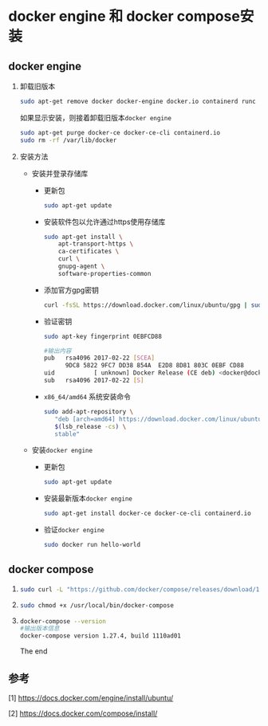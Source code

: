 # docker engine 和 docker compose安装

## docker engine

1. 卸载旧版本

   ```bash
   sudo apt-get remove docker docker-engine docker.io containerd runc
   ```

   如果显示安装，则接着卸载旧版本`docker engine`

   ```bash
   sudo apt-get purge docker-ce docker-ce-cli containerd.io
   sudo rm -rf /var/lib/docker
   ```

   

2. 安装方法

   * 安装并登录存储库

     * 更新包

       ```bash
       sudo apt-get update
       ```

     * 安装软件包以允许通过https使用存储库

       ```bash
       sudo apt-get install \
           apt-transport-https \
           ca-certificates \
           curl \
           gnupg-agent \
           software-properties-common
       ```

     * 添加官方gpg密钥

       ```bash
       curl -fsSL https://download.docker.com/linux/ubuntu/gpg | sudo apt-key add -
       ```

     * 验证密钥

       ```bash
       sudo apt-key fingerprint 0EBFCD88
       ```

       ```bash
       #输出内容
       pub   rsa4096 2017-02-22 [SCEA]
             9DC8 5822 9FC7 DD38 854A  E2D8 8D81 803C 0EBF CD88
       uid           [ unknown] Docker Release (CE deb) <docker@docker.com>
       sub   rsa4096 2017-02-22 [S]
       ```

     * `x86_64/amd64` 系统安装命令

       ```bash
       sudo add-apt-repository \
          "deb [arch=amd64] https://download.docker.com/linux/ubuntu \
          $(lsb_release -cs) \
          stable"
       ```

   * 安装`docker engine`

     * 更新包

       ```bash
       sudo apt-get update 
       ```

     * 安装最新版本`docker engine` 

       ```bash
       sudo apt-get install docker-ce docker-ce-cli containerd.io
       ```

     * 验证`docker engine`

       ```bash
       sudo docker run hello-world
       ```

       

## docker compose

1. ```bash
   sudo curl -L "https://github.com/docker/compose/releases/download/1.28.0/docker-compose-$(uname -s)-$(uname -m)" -o /usr/local/bin/docker-compose
   ```

2. ```bash
   sudo chmod +x /usr/local/bin/docker-compose
   ```

3. ```bash
   docker-compose --version
   #输出版本信息
   docker-compose version 1.27.4, build 1110ad01
   ```

   The end

## 参考

[1] https://docs.docker.com/engine/install/ubuntu/

[2] https://docs.docker.com/compose/install/



